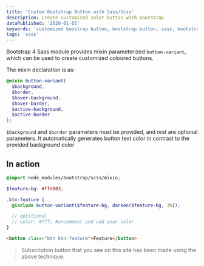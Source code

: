 ```yaml
---
title: 'Custom Bootstrap Button with Sass/Scss'
description: Create customized color button with bootstrap
dataPublished: '2020-01-05'
keywords: 'customized boostrap button, bootstrap button, sass, bootstrap'
tags: 'sass'
---
```


Bootstrap 4 Sass module provides mixin parameterized `button-variant`, which can be used to create customized coloured buttons.

The mixin declaration is as:

```scss
@mixin button-variant(
  $background,
  $border,
  $hover-background,
  $hover-border,
  $active-background,
  $active-border
);
```

`$background` and `$border` parameters must be provided, and rest are optional parameters.
It automatically generates button text color in contrast to the provided background color

## In action

```scss
@import node_modules/bootstrap/scss/mixin;

$feature-bg: #ffd803;

.btn-feature {
  @include button-variant($feature-bg, darken($feature-bg, 3%));

  // optitional
  // color: #fff; #uncomment and add your color
}
```

```html
<button class="btn btn-feature">Feature</button>
```

> Subscription button that you see on this site has been made using the above technique.
